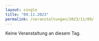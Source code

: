 ```yaml
---
layout: single
title: "09.11.2023"
permalink: /veranstaltungen/2023/11/09/
---
```


Keine Veranstaltung an diesem Tag.
